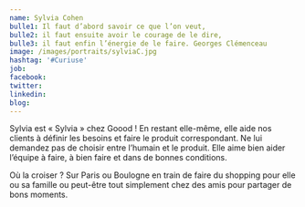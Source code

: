 ```yaml
---
name: Sylvia Cohen
bulle1: Il faut d’abord savoir ce que l’on veut, 
bulle2: il faut ensuite avoir le courage de le dire, 
bulle3: il faut enfin l’énergie de le faire. Georges Clémenceau
image: /images/portraits/sylviaC.jpg
hashtag: '#Curiuse'
job: 
facebook: 
twitter: 
linkedin: 
blog: 
---
```


Sylvia est « Sylvia » chez Goood ! En restant elle-même, elle aide nos clients à définir les besoins et faire le produit correspondant.
Ne lui demandez pas de choisir entre l’humain et le produit. Elle aime bien aider l’équipe à faire, à bien faire et dans de bonnes conditions.
 
Où la croiser ? Sur Paris ou Boulogne en train de faire du shopping pour elle ou sa famille ou peut-être tout simplement chez des amis pour partager de bons moments.